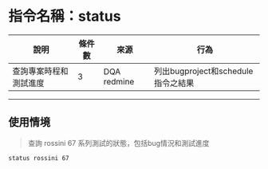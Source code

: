 # 指令名稱：status

| 說明 | 條件數 | 來源 | 行為 |
| --- | --- | --- | --- |
| 查詢專案時程和測試進度 | 3 | DQA redmine | 列出bugproject和schedule指令之結果 |

---

## 使用情境

> 查詢 rossini 67 系列測試的狀態，包括bug情況和測試進度

```
status rossini 67
```



